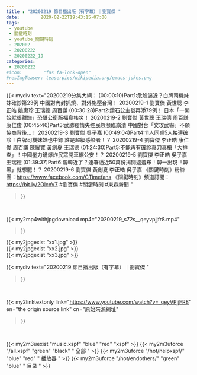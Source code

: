 ```yaml
---
title : "20200219 節目播出版（有字幕）｜劉寶傑 "
date:        2020-02-22T19:43:15-07:00
tags:
 - youtube
 - 關鍵時刻
 - youtube_關鍵時刻
 - 202002
 - 20200222
 - 20200222_19
categories:
 - 20200222
#icon:        "fas fa-lock-open"
#resImgTeaser: teaserpics/wikipedia.org/emacs-jokes.png
---
```


{{< mydiv text="20200219分集大綱：  (00:00:10)Part1:危險逼近？白牌司機妹妹確診第23例 中國對內封抓燒、對外施壓台灣！ 20200219-1 劉寶傑 黃世聰 李正皓 姚惠珍 王瑞德 周百謙  (00:30:28)Part2:鑽石公主號再添79例！ 日本「一開始就很離譜」恐釀公衛版福島核災！ 20200219-2 劉寶傑 黃世聰 王瑞德 周百謙 康仁俊  (00:45:46)Part3:武肺疫情失控民怨瀕臨崩潰 中國對台「文攻武嚇」不願協商背後…！ 20200219-3 劉寶傑 吳子嘉  (00:49:04)Part4:11人同桌5人接連確診！白牌司機妹妹也中鏢 誰是超級感染者！？ 20200219-4 劉寶傑 李正皓 康仁俊 周百謙 陳耀寬 黃創夏 王瑞德  (01:24:30)Part5:不能再有確診真刀真槍「大排查」！中國壓力鍋爆炸民眾開車輾公安！？ 20200219-5 劉寶傑 李正皓 吳子嘉 王瑞德  (01:39:37)Part6:罷韓近了？連署逼近50萬份揭開遮羞布！韓一出現「韓黑」就想罷！？ 20200219-6 劉寶傑 黃創夏 李正皓 吳子嘉  《關鍵時刻》粉絲團：https://www.facebook.com/CTimefans 《關鍵時刻》頻道訂閱：https://bit.ly/2OlcnV7  #劉寶傑 #關鍵時刻  #東森新聞 "
>}}
<br>


{{< my2mp4withjpgdownload mp4="20200219_s72s__qeyvpjjfr8.mp4"
>}}

{{< my2jpgexist "xx1.jpg" >}}<br>
{{< my2jpgexist "xx2.jpg" >}}<br>
{{< my2jpgexist "xx3.jpg" >}}<br>



{{< mydiv text="20200219 節目播出版（有字幕）｜劉寶傑 "
>}}
<br>

{{< my2linktextonly link="https://www.youtube.com/watch?v=_qeyVPjjFR8"
en="the origin source link" cn="原始來源網址"
>}}


<br>

{{< my2m3uexist "music.xspf"        "blue"   "red"    "xspf" >}} {{< my2m3uforce "/all.xspf"         "green"  "black"  " 全部 " >}} {{< my2m3uforce "/hot/helpxspf/"    "blue"   "red"    " 播放器 " >}} {{< my2m3uforce "/hot/endothers/"   "green"  "blue"   " 目录 " >}} 
